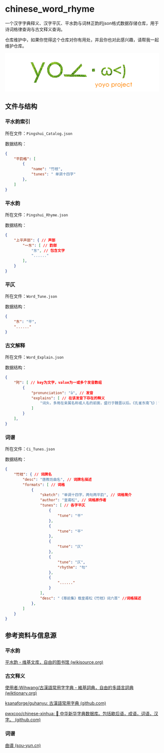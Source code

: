 # chinese_word_rhyme

一个汉字字典释义、汉字平仄、平水韵与词林正韵的json格式数据存储仓库，用于诗词格律查询与古文释义查询。

仓库维护中，如果你觉得这个仓库对你有用处，并且你也对此感兴趣，请帮我一起维护仓库。

![yoyo project](./yoyo.png)

## 文件与结构

### 平水韵索引

所在文件：`Pingshui_Catalog.json`

数据结构：

```json
{
    "平韵格": [
        {
            "name": "竹枝",
            "tunes": " 单调十四字"
        },
    ]
}
```

### 平水韵

所在文件：`Pingshui_Rhyme.json`

数据结构：

```json
{
    "上平声部": { // 声部
        "一东": [ // 韵部
            "东", // 包含文字
            "......"
        ],
    }
}
```

### 平仄

所在文件：`Word_Tune.json`

数据结构：

```json
{
    "东": "平",
    "......"
}
```

### 古文解释

所在文件：`Word_Explain.json`

数据结构：

```json
{
    "阿": [ // key为文字，value为一或多个发音数组
        {
            "pronunciation": "ā", // 发音
            "explains": [ // 在该发音下存在的释义
                "词头，多用在亲属名称或人名的前面，盛行于魏晋以后。《孔雀东南飞》：“～母谓～女：‘适得府君书，明日来迎汝。’”《颜氏家训·风操》：“梁武小名～练，子孙呼练为绢。”"
            ]
        }
    ],
}
```

### 词谱

所在文件：`Ci_Tunes.json`

数据结构：

```json
{
    "竹枝": { // 词牌名
        "desc": "唐教坊曲名", // 词牌名描述
        "formats": [ // 词格
            {
                "sketch": "单调十四字，两句两平韵", // 词格简介
                "author": "皇甫松", // 词格原作者
                "tunes": [ // 各字平仄
                    {
                        "tune": "平"
                    },
                    {
                        "tune": "平"
                    },
                    {
                        "tune": "仄"
                    },
                    {
                        "tune": "仄",
                        "rhythm": "句"
                    },
                    {
                        "......"
                    }
                ],
                "desc": "《尊前集》载皇甫松《竹枝》词六首" //词格描述
            },
        ]
    }
}
```

## 参考资料与信息源

### 平水韵

[平水韵 - 维基文库，自由的图书馆 (wikisource.org)](https://zh.wikisource.org/zh-hans/%E5%B9%B3%E6%B0%B4%E9%9F%BB)

### 古文释义

[使用者:Wihwang/古漢語常用字字典 - 維基詞典，自由的多語言詞典 (wiktionary.org)](https://zh.wiktionary.org/zh-hant/User:Wihwang/%E5%8F%A4%E6%BC%A2%E8%AA%9E%E5%B8%B8%E7%94%A8%E5%AD%97%E5%AD%97%E5%85%B8)

[ksanaforge/guhanyu: 古漢語常用字典 (github.com)](https://github.com/ksanaforge/guhanyu)

[pwxcoo/chinese-xinhua: :orange_book: 中华新华字典数据库。包括歇后语，成语，词语，汉字。 (github.com)](https://github.com/pwxcoo/chinese-xinhua)

### 词谱

[曲谱 (sou-yun.cn)](https://sou-yun.cn/QueryQuTune.aspx)

